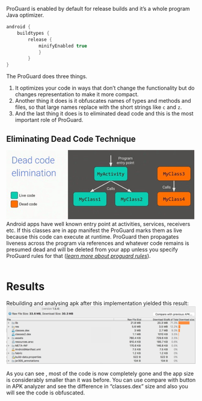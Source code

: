 ProGuard is enabled by default for release builds and it’s a whole program Java optimizer.

```gradle
android {
	buildtypes {
		release {
			minifyEnabled true
			}
		}
}
```
The ProGuard does three things. 
1. It optimizes your code in ways that don’t change the functionality but do changes representation to make it more compact.
2. Another thing it does is it obfuscates names of types and methods and files, so that large names replace with the short strings like `c` and `z`. 
3. And the last thing it does is to eliminated dead code and this is the most important role of ProGuard.

## Eliminating Dead Code Technique

![dead code](https://raw.githubusercontent.com/KingsMentor/codelab/master/buildingsmallerapk/imgs/dead_code.jpeg)<br/>
Android apps have well known entry point at activities, services, receivers etc. If this classes are in app manifest the ProGuard marks them as live because this code can execute at runtime. ProGuard then propagates liveness across the program via references and whatever code remains is presumed dead and will be deleted from your app unless you specify ProGuard rules for that ([*learn more about proguard rules*](https://www.guardsquare.com/en/proguard/manual/usage)).<br/><br/>
  

# Results
Rebuilding and analysing apk after this implementation yielded this result:<br/>
![using proguard result](https://raw.githubusercontent.com/KingsMentor/codelab/master/buildingsmallerapk/imgs/use_proguard.png) 

As you can see , most of the code is now completely gone and the app size is considerably smaller than it was before. You can use compare with button in APK analyzer and see the difference in “classes.dex” size and also you will see the code is obfuscated.
